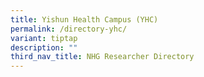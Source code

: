 ```yaml
---
title: Yishun Health Campus (YHC)
permalink: /directory-yhc/
variant: tiptap
description: ""
third_nav_title: NHG Researcher Directory
---
```

